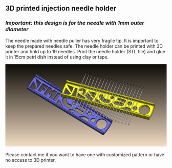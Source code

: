 ## 3D printed injection needle holder
### *Important: this design is for the needle with 1mm outer diameter*
The needle made with needle puller has very fragile tip. It is important to keep the prepared needles safe. 
The needle holder can be printed with 3D printer and hold up to 19 needles.
Print the needle holder (STL file) and glue it in 15cm petri dish instead of using clay or tape.

<img src="https://github.com/yanwuguo/injection_needle_holder/blob/master/needle_holder_assem2.JPG" width="650">



Please contact me if you want to have one with customized pattern or have no access to 3D printer. 


